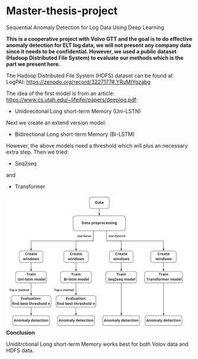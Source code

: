 
# Master-thesis-project
Sequential Anomaly Detection for Log Data Using Deep Learning

**This is a cooperative project with Volvo GTT and the goal is to do effective anomaly detection for ELT log data, we will not present any company data since it needs to be confidential. However, we used a public dataset (Hadoop Distributed File System) to evaluate our methods which is the part we present here.**

The Hadoop Distributed File System (HDFS) dataset can be found at LogPAI: https://zenodo.org/record/3227177#.YRuMIYgzabg

The idea of the first model is from an article: <https://www.cs.utah.edu/~lifeifei/papers/deeplog.pdf>:

- Unidirecitonal Long short-term Memory (Uni-LSTN)

Next we create an extend version model:

- Bidirectional Long short-term Memory (Bi-LSTM)

However, the above models need a threshold which will plus an necessary extra step. Then we tried: 

- Seq2seq 

and

- Transformer


![Screenshot](image_workflow.jpg)
**Conclusion**

Uniditrctional Long short-term Memory works best for both Volov data and HDFS data.
